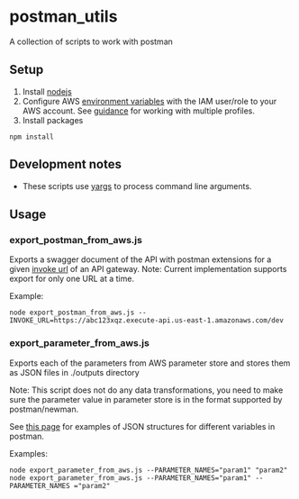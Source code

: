 # postman_utils
A collection of scripts to work with postman

## Setup
1. Install [nodejs](https://nodejs.org/en/download/)
2. Configure AWS [environment variables](https://docs.aws.amazon.com/cli/latest/userguide/cli-environment.html) with the IAM user/role to your AWS account. See [guidance](https://github.com/ndlib/QA_tests/blob/master/managing_aws_profiles.md) for working with multiple profiles.
3. Install packages
```console
npm install
```

## Development notes

* These scripts use [yargs](https://www.npmjs.com/package/yargs) to process command line arguments.

## Usage

### export_postman_from_aws.js
Exports a swagger document of the API with postman extensions for a given [invoke url](https://docs.aws.amazon.com/apigateway/latest/developerguide/how-to-call-api.html) of an API gateway.
Note: Current implementation supports export for only one URL at a time.

Example:
```console
node export_postman_from_aws.js --INVOKE_URL=https://abc123xqz.execute-api.us-east-1.amazonaws.com/dev
```

### export_parameter_from_aws.js
Exports each of the parameters from AWS parameter store and stores them as JSON files in ./outputs directory

Note: This script does not do any data transformations, you need to make sure the parameter value in parameter store is in the format supported by postman/newman.

See [this page](postman_variables.md) for examples of JSON structures for different variables in postman.

Examples:
```console
node export_parameter_from_aws.js --PARAMETER_NAMES="param1" "param2"
node export_parameter_from_aws.js --PARAMETER_NAMES="param1" --PARAMETER_NAMES ="param2"
```
